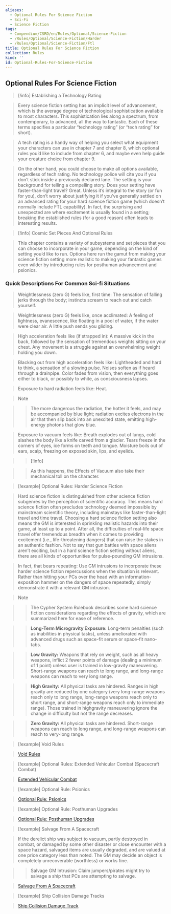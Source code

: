 ```yaml
---
aliases:
  - Optional Rules For Science Fiction
  - Sci-Fi
  - Science Fiction
tags:
  - Compendium/CSRD/en/Rules/Optional/Science-Fiction
  - /Rules/Optional/Science-Fiction/Harder
  - /Rules/Optional/Science-Fiction/Ftl
title: Optional Rules For Science Fiction
collection: Rules
kind: ''
id: Optional-Rules-For-Science-Fiction
---
```

## Optional Rules For Science Fiction  
  
> [!info] Establishing a Technology Rating  
  
> Every science fiction setting has an implicit level of advancement, which is the average degree of technological sophistication available to most characters. This sophistication lies along a spectrum, from contemporary, to advanced, all the way to fantastic. Each of these terms specifies a particular “technology rating” (or “tech rating” for short).   
  
> 
  
> A tech rating is a handy way of helping you select what equipment your characters can use in chapter 7 and chapter 8, which optional rules you’d like to include from chapter 6, and maybe even help guide your creature choice from chapter 9.  
  
> 
  
> On the other hand, you could choose to make all options available, regardless of tech rating. No technology police will cite you if you don’t stick inside a previously declared lane. The setting is your background for telling a compelling story. Does your setting have faster-than-light travel? Great. Unless it’s integral to the story (or fun for you), don’t worry about justifying it if you’ve generally settled on an advanced rating for your hard science fiction game (which doesn’t normally include FTL capability). In fact, the surprising and unexpected are where excitement is usually found in a setting; breaking the established rules (for a good reason) often leads to interesting results.
  

  
>[!info] Cosmic Set Pieces And Optional Rules  
  
>This chapter contains a variety of subsystems and set pieces that you can choose to incorporate in your game, depending on the kind of setting you’d like to run. Options here run the gamut from making your science fiction setting more realistic to making your fantastic games even wilder by introducing rules for posthuman advancement and psionics.
  

  
### Quick Descriptions For Common Sci-fi Situations  
  
>Weightlessness (zero G) feels like, first time: The sensation of falling jerks through the body; instincts scream to reach out and catch yourself.  
  

  
>Weightlessness (zero G) feels like, once acclimated: A feeling of lightness, evanescence, like floating in a pool of water, if the water were clear air. A little push sends you gliding. 
  

  
>High acceleration feels like (if strapped in): A massive kick in the back, followed by the sensation of tremendous weights sitting on your chest. Any movement is a struggle against an overwhelming weight holding you down.  
  

  
>Blacking out from high acceleration feels like: Lightheaded and hard to think, a sensation of a slowing pulse. Noises soften as if heard through a drainpipe. Color fades from vision, then everything goes either to black, or possibly to white, as consciousness lapses. 
  

  
>Exposure to hard radiation feels like: Heat. 
  
>>[!note]  
  
>>The more dangerous the radiation, the hotter it feels, and may be accompanied by blue light; radiation excites electrons in the air that then slip back into an unexcited state, emitting high-energy photons that glow blue.
  

  
>Exposure to vacuum feels like: Breath explodes out of lungs, cold slashes the body like a knife carved from a glacier. Tears freeze in the corners of eyes, ice forms on teeth and tongue. Moisture boils out of ears, scalp, freezing on exposed skin, lips, and eyelids.   
  
>>[!info]  
  
>>As this happens, the Effects of Vacuum also take their mechanical toll on the character.
  

  
>[!example] Optional Rules: Harder Science Fiction  
  
>Hard science fiction is distinguished from other science fiction subgenres by the perception of scientific accuracy. This means hard science fiction often precludes technology deemed impossible by mainstream scientific theory, including mainstays like faster-than-light travel and time travel. Choosing a hard science fiction setting also means the GM is interested in sprinkling realistic hazards into their game, at least up to a point. After all, the difficulties of real-life space travel offer tremendous breadth when it comes to providing excitement (i.e., life-threatening dangers) that can raise the stakes in an authentic fashion. Not to say that gun battles with space aliens aren’t exciting, but in a hard science fiction setting without aliens, there are all kinds of opportunities for pulse-pounding GM intrusions.  
  
>
  
>In fact, that bears repeating: Use GM intrusions to incorporate these harder science fiction repercussions when the situation is relevant. Rather than hitting your PCs over the head with an information-exposition hammer on the dangers of space repeatedly, simply demonstrate it with a relevant GM intrusion.  
  
>
  
>>[!note] 
  
>>The Cypher System Rulebook describes some hard science fiction considerations regarding the effects of gravity, which are summarized here for ease of reference.  
  
>>
  
>>**Long-Term Microgravity Exposure:** Long-term penalties (such as inabilities in  physical tasks), unless ameliorated with advanced drugs such as space-fit serum or space-fit nano-tabs.  
  
>>
  
>>**Low Gravity:** Weapons that rely on weight, such as all heavy weapons, inflict 2 fewer points of damage (dealing a minimum of 1 point) unless user is trained in low-gravity maneuvering. Short-range weapons can reach to long range, and long-range weapons can reach to very long range.  
  
>>
  
>>**High Gravity:** All physical tasks are hindered. Ranges in high gravity are reduced by one category (very long-range weapons reach only to long range, long-range weapons reach only to short range, and short-range weapons reach only to immediate range). Those trained in highgravity maneuvering ignore the change in difficulty but not the range decreases.  
  
>>
  
>>**Zero Gravity:** All physical tasks are hindered. Short-range weapons can reach to long range, and long-range weapons can reach to very-long range.  
  

  
>[!example] Void Rules  
  
>[Void Rules](Void-Rules.md)  
  

  
>[!example] Optional Rules: Extended Vehicular Combat (Spacecraft Combat)
  
>[Extended Vehicular Combat](Optional-Rules-Extended-Vehicular-Combat.md)
  

  
>[!example] Optional Rule: Psionics
  
>[Optional Rule: Psionics](Optional-Rule-Psionics.md)  
  

  
>[!example] Optional Rule: Posthuman Upgrades
  
>[Optional Rule: Posthuman Upgrades](Optional-Rule-Posthuman-Upgrades.md)
  

  
>[!example] Salvage From A Spacecraft
  
>If the derelict ship was subject to vacuum, partly destroyed in combat, or damaged by some other disaster or close encounter with a space hazard, salvaged items are usually degraded, and are valued at one price category less than noted. The GM may decide an object is completely unrecoverable (worthless) or works fine.	
  
>>Salvage GM Intrusion: Claim jumpers/pirates might try to salvage a ship that PCs are attempting to salvage.
  
>  
  
>  [Salvage From A Spacecraft](Salvage-From-A-Spacecraft.md)  
  

  
>[!example] Ship Collision Damage Tracks
  
>[Ship Collision Damage Track](Ship-Collision-Damage-Track.md)
  

  

  
